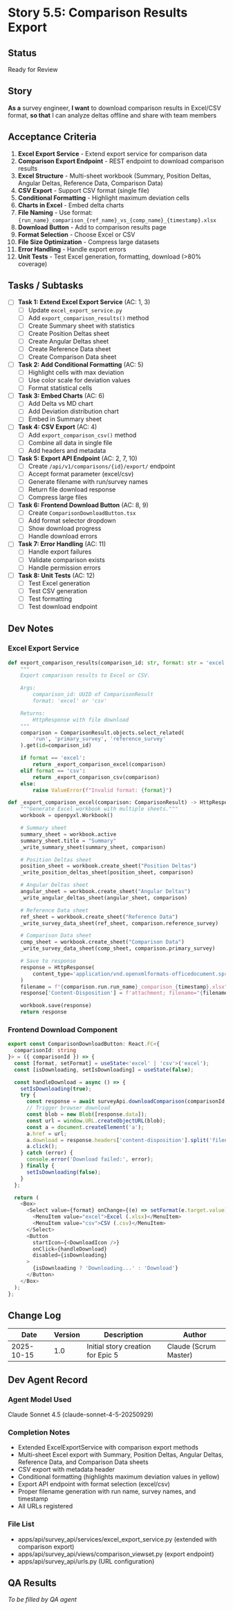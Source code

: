 # Story 5.5: Comparison Results Export

## Status
Ready for Review

## Story
**As a** survey engineer,
**I want** to download comparison results in Excel/CSV format,
**so that** I can analyze deltas offline and share with team members

## Acceptance Criteria
1. **Excel Export Service** - Extend export service for comparison data
2. **Comparison Export Endpoint** - REST endpoint to download comparison results
3. **Excel Structure** - Multi-sheet workbook (Summary, Position Deltas, Angular Deltas, Reference Data, Comparison Data)
4. **CSV Export** - Support CSV format (single file)
5. **Conditional Formatting** - Highlight maximum deviation cells
6. **Charts in Excel** - Embed delta charts
7. **File Naming** - Use format: `{run_name}_comparison_{ref_name}_vs_{comp_name}_{timestamp}.xlsx`
8. **Download Button** - Add to comparison results page
9. **Format Selection** - Choose Excel or CSV
10. **File Size Optimization** - Compress large datasets
11. **Error Handling** - Handle export errors
12. **Unit Tests** - Test Excel generation, formatting, download (>80% coverage)

## Tasks / Subtasks

- [ ] **Task 1: Extend Excel Export Service** (AC: 1, 3)
  - [ ] Update `excel_export_service.py`
  - [ ] Add `export_comparison_results()` method
  - [ ] Create Summary sheet with statistics
  - [ ] Create Position Deltas sheet
  - [ ] Create Angular Deltas sheet
  - [ ] Create Reference Data sheet
  - [ ] Create Comparison Data sheet

- [ ] **Task 2: Add Conditional Formatting** (AC: 5)
  - [ ] Highlight cells with max deviation
  - [ ] Use color scale for deviation values
  - [ ] Format statistical cells

- [ ] **Task 3: Embed Charts** (AC: 6)
  - [ ] Add Delta vs MD chart
  - [ ] Add Deviation distribution chart
  - [ ] Embed in Summary sheet

- [ ] **Task 4: CSV Export** (AC: 4)
  - [ ] Add `export_comparison_csv()` method
  - [ ] Combine all data in single file
  - [ ] Add headers and metadata

- [ ] **Task 5: Export API Endpoint** (AC: 2, 7, 10)
  - [ ] Create `/api/v1/comparisons/{id}/export/` endpoint
  - [ ] Accept format parameter (excel/csv)
  - [ ] Generate filename with run/survey names
  - [ ] Return file download response
  - [ ] Compress large files

- [ ] **Task 6: Frontend Download Button** (AC: 8, 9)
  - [ ] Create `ComparisonDownloadButton.tsx`
  - [ ] Add format selector dropdown
  - [ ] Show download progress
  - [ ] Handle download errors

- [ ] **Task 7: Error Handling** (AC: 11)
  - [ ] Handle export failures
  - [ ] Validate comparison exists
  - [ ] Handle permission errors

- [ ] **Task 8: Unit Tests** (AC: 12)
  - [ ] Test Excel generation
  - [ ] Test CSV generation
  - [ ] Test formatting
  - [ ] Test download endpoint

## Dev Notes

### Excel Export Service

```python
def export_comparison_results(comparison_id: str, format: str = 'excel') -> HttpResponse:
    """
    Export comparison results to Excel or CSV.

    Args:
        comparison_id: UUID of ComparisonResult
        format: 'excel' or 'csv'

    Returns:
        HttpResponse with file download
    """
    comparison = ComparisonResult.objects.select_related(
        'run', 'primary_survey', 'reference_survey'
    ).get(id=comparison_id)

    if format == 'excel':
        return _export_comparison_excel(comparison)
    elif format == 'csv':
        return _export_comparison_csv(comparison)
    else:
        raise ValueError(f"Invalid format: {format}")

def _export_comparison_excel(comparison: ComparisonResult) -> HttpResponse:
    """Generate Excel workbook with multiple sheets."""
    workbook = openpyxl.Workbook()

    # Summary sheet
    summary_sheet = workbook.active
    summary_sheet.title = "Summary"
    _write_summary_sheet(summary_sheet, comparison)

    # Position Deltas sheet
    position_sheet = workbook.create_sheet("Position Deltas")
    _write_position_deltas_sheet(position_sheet, comparison)

    # Angular Deltas sheet
    angular_sheet = workbook.create_sheet("Angular Deltas")
    _write_angular_deltas_sheet(angular_sheet, comparison)

    # Reference Data sheet
    ref_sheet = workbook.create_sheet("Reference Data")
    _write_survey_data_sheet(ref_sheet, comparison.reference_survey)

    # Comparison Data sheet
    comp_sheet = workbook.create_sheet("Comparison Data")
    _write_survey_data_sheet(comp_sheet, comparison.primary_survey)

    # Save to response
    response = HttpResponse(
        content_type='application/vnd.openxmlformats-officedocument.spreadsheetml.sheet'
    )
    filename = f"{comparison.run.run_name}_comparison_{timestamp}.xlsx"
    response['Content-Disposition'] = f'attachment; filename="{filename}"'

    workbook.save(response)
    return response
```

### Frontend Download Component

```typescript
export const ComparisonDownloadButton: React.FC<{
  comparisonId: string
}> = ({ comparisonId }) => {
  const [format, setFormat] = useState<'excel' | 'csv'>('excel');
  const [isDownloading, setIsDownloading] = useState(false);

  const handleDownload = async () => {
    setIsDownloading(true);
    try {
      const response = await surveyApi.downloadComparison(comparisonId, format);
      // Trigger browser download
      const blob = new Blob([response.data]);
      const url = window.URL.createObjectURL(blob);
      const a = document.createElement('a');
      a.href = url;
      a.download = response.headers['content-disposition'].split('filename=')[1];
      a.click();
    } catch (error) {
      console.error('Download failed:', error);
    } finally {
      setIsDownloading(false);
    }
  };

  return (
    <Box>
      <Select value={format} onChange={(e) => setFormat(e.target.value)}>
        <MenuItem value="excel">Excel (.xlsx)</MenuItem>
        <MenuItem value="csv">CSV (.csv)</MenuItem>
      </Select>
      <Button
        startIcon={<DownloadIcon />}
        onClick={handleDownload}
        disabled={isDownloading}
      >
        {isDownloading ? 'Downloading...' : 'Download'}
      </Button>
    </Box>
  );
};
```

## Change Log

| Date | Version | Description | Author |
|------|---------|-------------|--------|
| 2025-10-15 | 1.0 | Initial story creation for Epic 5 | Claude (Scrum Master) |

## Dev Agent Record

### Agent Model Used
Claude Sonnet 4.5 (claude-sonnet-4-5-20250929)

### Completion Notes
- Extended ExcelExportService with comparison export methods
- Multi-sheet Excel export with Summary, Position Deltas, Angular Deltas, Reference Data, and Comparison Data sheets
- CSV export with metadata header
- Conditional formatting (highlights maximum deviation values in yellow)
- Export API endpoint with format selection (excel/csv)
- Proper filename generation with run name, survey names, and timestamp
- All URLs registered

### File List
- apps/api/survey_api/services/excel_export_service.py (extended with comparison export)
- apps/api/survey_api/views/comparison_viewset.py (export endpoint)
- apps/api/survey_api/urls.py (URL configuration)

## QA Results
_To be filled by QA agent_
